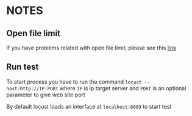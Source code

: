 # NOTES

## Open file limit
If you have problems related with open file limit, please see this  [link](https://docs.locust.io/en/stable/installation.html#increasing-maximum-number-of-open-files-limit)

## Run test

To start process you have to run the command `locust --host:http://IP:PORT` where `IP` is ip target server and `PORT` is an optional parameter to give web site port

By default locust loads an interface at `localhost:8089` to start test